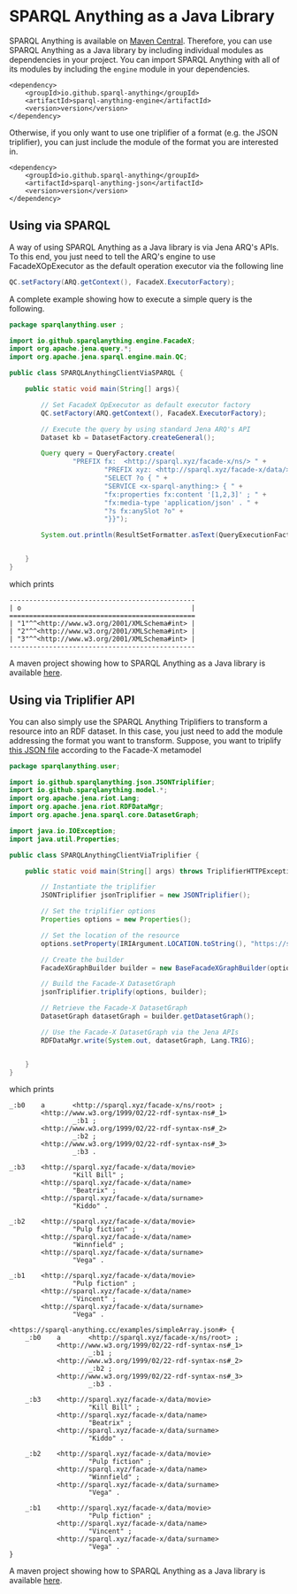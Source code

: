 # SPARQL Anything as a Java Library

SPARQL Anything is available on [Maven Central](https://central.sonatype.com/search?namespace=io.github.sparql-anything).
Therefore, you can use SPARQL Anything as a Java library by including individual modules as dependencies in your project.
You can import SPARQL Anything with all of its modules by including the `engine` module in your dependencies.

```
<dependency>
    <groupId>io.github.sparql-anything</groupId>
    <artifactId>sparql-anything-engine</artifactId>
    <version>version</version>
</dependency>
```

Otherwise, if you only want to use one triplifier of a format (e.g. the JSON triplifier), you can just include the module of the format you are interested in.

```
<dependency>
    <groupId>io.github.sparql-anything</groupId>
    <artifactId>sparql-anything-json</artifactId>
    <version>version</version>
</dependency>
```



## Using via SPARQL

A way of using SPARQL Anything as a Java library is via Jena ARQ's APIs.
To this end, you just need to tell the ARQ's engine to use FacadeXOpExecutor as the default operation executor via the following line

```java
QC.setFactory(ARQ.getContext(), FacadeX.ExecutorFactory);
```

A complete example showing how to execute a simple query is the following.

```java
package sparqlanything.user ;

import io.github.sparqlanything.engine.FacadeX;
import org.apache.jena.query.*;
import org.apache.jena.sparql.engine.main.QC;

public class SPARQLAnythingClientViaSPARQL {

    public static void main(String[] args){

        // Set FacadeX OpExecutor as default executor factory
        QC.setFactory(ARQ.getContext(), FacadeX.ExecutorFactory);

        // Execute the query by using standard Jena ARQ's API
        Dataset kb = DatasetFactory.createGeneral();

        Query query = QueryFactory.create(
                "PREFIX fx:  <http://sparql.xyz/facade-x/ns/> " +
                        "PREFIX xyz: <http://sparql.xyz/facade-x/data/> " +
                        "SELECT ?o { " +
                        "SERVICE <x-sparql-anything:> { " +
                        "fx:properties fx:content '[1,2,3]' ; " +
                        "fx:media-type 'application/json' . " +
                        "?s fx:anySlot ?o" +
                        "}}");

        System.out.println(ResultSetFormatter.asText(QueryExecutionFactory.create(query,kb).execSelect()));


    }
}
```

which prints

```
-----------------------------------------------
| o                                           |
===============================================
| "1"^^<http://www.w3.org/2001/XMLSchema#int> |
| "2"^^<http://www.w3.org/2001/XMLSchema#int> |
| "3"^^<http://www.w3.org/2001/XMLSchema#int> |
-----------------------------------------------
```

A maven project showing how to SPARQL Anything as a Java library is available [here](https://github.com/SPARQL-Anything/JavaClientExample).

## Using via Triplifier API

You can also simply use the SPARQL Anything Triplifiers to transform a resource into an RDF dataset.
In this case, you just need to add the module addressing the format you want to transform.
Suppose, you want to triplify [this JSON file](https://sparql-anything.cc/examples/simpleArray.json) according to the Facade-X metamodel

```java
package sparqlanything.user;

import io.github.sparqlanything.json.JSONTriplifier;
import io.github.sparqlanything.model.*;
import org.apache.jena.riot.Lang;
import org.apache.jena.riot.RDFDataMgr;
import org.apache.jena.sparql.core.DatasetGraph;

import java.io.IOException;
import java.util.Properties;

public class SPARQLAnythingClientViaTriplifier {

    public static void main(String[] args) throws TriplifierHTTPException, IOException {

        // Instantiate the triplifier
        JSONTriplifier jsonTriplifier = new JSONTriplifier();

        // Set the triplifier options
        Properties options = new Properties();

        // Set the location of the resource
        options.setProperty(IRIArgument.LOCATION.toString(), "https://sparql-anything.cc/examples/simpleArray.json");

        // Create the builder
        FacadeXGraphBuilder builder = new BaseFacadeXGraphBuilder(options);

        // Build the Facade-X DatasetGraph
        jsonTriplifier.triplify(options, builder);

        // Retrieve the Facade-X DatasetGraph
        DatasetGraph datasetGraph = builder.getDatasetGraph();

        // Use the Facade-X DatasetGraph via the Jena APIs
        RDFDataMgr.write(System.out, datasetGraph, Lang.TRIG);


    }
}
```

which prints

```
_:b0    a       <http://sparql.xyz/facade-x/ns/root> ;
        <http://www.w3.org/1999/02/22-rdf-syntax-ns#_1>
                _:b1 ;
        <http://www.w3.org/1999/02/22-rdf-syntax-ns#_2>
                _:b2 ;
        <http://www.w3.org/1999/02/22-rdf-syntax-ns#_3>
                _:b3 .

_:b3    <http://sparql.xyz/facade-x/data/movie>
                "Kill Bill" ;
        <http://sparql.xyz/facade-x/data/name>
                "Beatrix" ;
        <http://sparql.xyz/facade-x/data/surname>
                "Kiddo" .

_:b2    <http://sparql.xyz/facade-x/data/movie>
                "Pulp fiction" ;
        <http://sparql.xyz/facade-x/data/name>
                "Winnfield" ;
        <http://sparql.xyz/facade-x/data/surname>
                "Vega" .

_:b1    <http://sparql.xyz/facade-x/data/movie>
                "Pulp fiction" ;
        <http://sparql.xyz/facade-x/data/name>
                "Vincent" ;
        <http://sparql.xyz/facade-x/data/surname>
                "Vega" .

<https://sparql-anything.cc/examples/simpleArray.json#> {
    _:b0    a       <http://sparql.xyz/facade-x/ns/root> ;
            <http://www.w3.org/1999/02/22-rdf-syntax-ns#_1>
                    _:b1 ;
            <http://www.w3.org/1999/02/22-rdf-syntax-ns#_2>
                    _:b2 ;
            <http://www.w3.org/1999/02/22-rdf-syntax-ns#_3>
                    _:b3 .
    
    _:b3    <http://sparql.xyz/facade-x/data/movie>
                    "Kill Bill" ;
            <http://sparql.xyz/facade-x/data/name>
                    "Beatrix" ;
            <http://sparql.xyz/facade-x/data/surname>
                    "Kiddo" .
    
    _:b2    <http://sparql.xyz/facade-x/data/movie>
                    "Pulp fiction" ;
            <http://sparql.xyz/facade-x/data/name>
                    "Winnfield" ;
            <http://sparql.xyz/facade-x/data/surname>
                    "Vega" .
    
    _:b1    <http://sparql.xyz/facade-x/data/movie>
                    "Pulp fiction" ;
            <http://sparql.xyz/facade-x/data/name>
                    "Vincent" ;
            <http://sparql.xyz/facade-x/data/surname>
                    "Vega" .
}
```


A maven project showing how to SPARQL Anything as a Java library is available [here](https://github.com/SPARQL-Anything/JavaClientViaTriplifiers).
